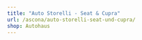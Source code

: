 ```yaml
---
title: "Auto Storelli - Seat & Cupra"
url: /ascona/auto-storelli-seat-und-cupra/
shop: Autohaus
---
```

